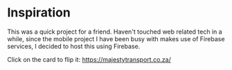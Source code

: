 # Inspiration

This was a quick project for a friend. Haven't touched web related tech in a while, since the mobile project I have been busy with makes use of Firebase services, I decided to host this using Firebase. 

Click on the card to flip it:
https://majestytransport.co.za/